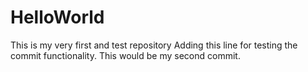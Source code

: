 # HelloWorld
This is my very first and test repository
Adding this line for testing the commit functionality.
This would be my second commit.
